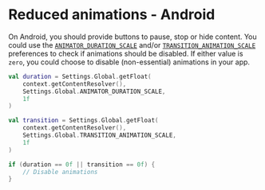 # Reduced animations - Android

On Android, you should provide buttons to pause, stop or hide content. You could use the [`ANIMATOR_DURATION_SCALE`](https://developer.android.com/reference/android/provider/Settings.Global#ANIMATOR_DURATION_SCALE) and/or [`TRANSITION_ANIMATION_SCALE`](https://developer.android.com/reference/android/provider/Settings.Global#TRANSITION_ANIMATION_SCALE) preferences to check if animations should be disabled. If either value is `zero`, you could choose to disable (non-essential) animations in your app.

```kotlin
val duration = Settings.Global.getFloat(
    context.getContentResolver(), 
    Settings.Global.ANIMATOR_DURATION_SCALE, 
    1f
)

val transition = Settings.Global.getFloat(
    context.getContentResolver(), 
    Settings.Global.TRANSITION_ANIMATION_SCALE, 
    1f
)

if (duration == 0f || transition == 0f) {
    // Disable animations
}
```
